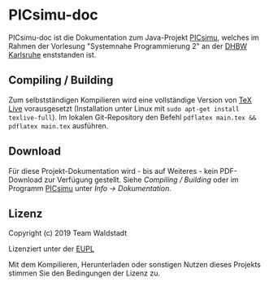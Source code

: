 # PICsimu-doc

PICsimu-doc ist die Dokumentation zum Java-Projekt [PICsimu](https://github.com/teamwaldstadt/PICsimu), welches im Rahmen der Vorlesung "Systemnahe Programmierung 2" an der [DHBW Karlsruhe](https://www.karlsruhe.dhbw.de/startseite.html) enststanden ist.

## Compiling / Building

Zum selbstständigen Kompilieren wird eine vollständige Version von [TeX Live](https://www.tug.org/texlive/) vorausgesetzt (Installation unter Linux mit `sudo apt-get install texlive-full`). Im lokalen Git-Repository den Befehl `pdflatex main.tex && pdflatex main.tex` ausführen.

## Download

Für diese Projekt-Dokumentation wird - bis auf Weiteres - kein PDF-Download zur Verfügung gestellt. Siehe *Compiling / Building* oder im Programm [PICsimu](https://github.com/teamwaldstadt/PICsimu) unter *Info -> Dokumentation*.

## Lizenz

Copyright (c) 2019 Team Waldstadt

Lizenziert unter der [EUPL](LICENSE)

Mit dem Kompilieren, Herunterladen oder sonstigen Nutzen dieses Projekts stimmen Sie den Bedingungen der Lizenz zu.
